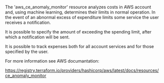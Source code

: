 The 'aws_ce_anomaly_monitor' resource analyzes costs in AWS account and, using machine learning,
determines their limits in normal operation. In the event of an abnormal excess of expenditure limits
some service the user receives a notification.

It is possible to specify the amount of exceeding the spending limit, after which a notification will be sent.

It is possible to track expenses both for all account services and for those specified by the user.

For more information see AWS documantation:

https://registry.terraform.io/providers/hashicorp/aws/latest/docs/resources/ce_anomaly_monitor